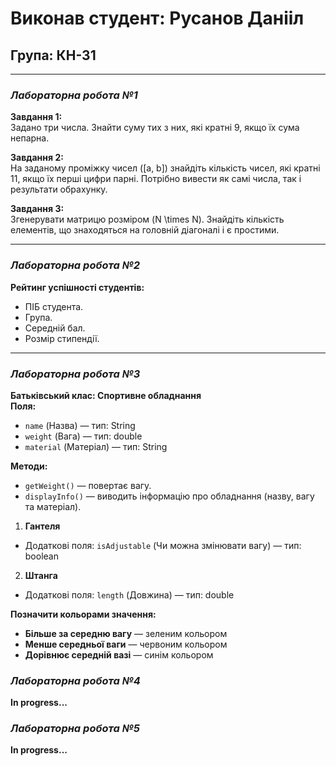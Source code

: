 # Виконав студент: Русанов Данііл
## Група: КН-31

---

### ***Лабораторна робота №1***

**Завдання 1:**  
Задано три числа. Знайти суму тих з них, які кратні 9, якщо їх сума непарна.

**Завдання 2:**  
На заданому проміжку чисел \([a, b]\) знайдіть кількість чисел, які кратні 11, якщо їх перші цифри парні. Потрібно вивести як самі числа, так і результати обрахунку.

**Завдання 3:**  
Згенерувати матрицю розміром \(N \times N\). Знайдіть кількість елементів, що знаходяться на головній діагоналі і є простими.

---

### ***Лабораторна робота №2***

**Рейтинг успішності студентів:**
- ПІБ студента.
- Група.
- Середній бал.
- Розмір стипендії.

---

### ***Лабораторна робота №3***

**Батьківський клас: Спортивне обладнання**  
**Поля:**
- `name` (Назва) — тип: String
- `weight` (Вага) — тип: double
- `material` (Матеріал) — тип: String

**Методи:**
- `getWeight()` — повертає вагу.
- `displayInfo()` — виводить інформацію про обладнання (назву, вагу та матеріал).

1. **Гантеля**
  - Додаткові поля: `isAdjustable` (Чи можна змінювати вагу) — тип: boolean

2. **Штанга**
  - Додаткові поля: `length` (Довжина) — тип: double

**Позначити кольорами значення:**
- **Більше за середню вагу** — зеленим кольором
- **Менше середньої ваги** — червоним кольором
- **Дорівнює середній вазі** — синім кольором

### ***Лабораторна робота №4***

**In progress...**

### ***Лабораторна робота №5***

**In progress...**
